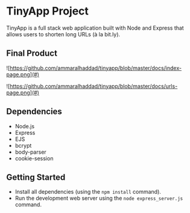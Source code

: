 # TinyApp Project

TinyApp is a full stack web application built with Node and Express that allows users to shorten long URLs (à la bit.ly).

## Final Product

![https://github.com/ammaralhaddad/tinyapp/blob/master/docs/index-page.png](#)

![https://github.com/ammaralhaddad/tinyapp/blob/master/docs/urls-page.png](#)

## Dependencies

- Node.js
- Express
- EJS
- bcrypt
- body-parser
- cookie-session

## Getting Started

- Install all dependencies (using the `npm install` command).
- Run the development web server using the `node express_server.js` command.